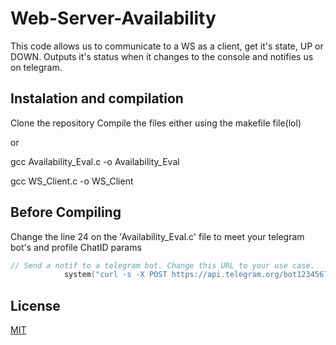 # Web-Server-Availability
This code allows us to communicate to a WS as a client, get it's state, UP or DOWN. Outputs it's status when it changes to the console and notifies us on telegram.
## Instalation and compilation
Clone the repository
Compile the files either using the makefile file(lol) 

or

gcc Availability_Eval.c -o Availability_Eval

gcc WS_Client.c -o WS_Client
## Before Compiling
Change the line 24 on the 'Availability_Eval.c' file to meet your telegram bot's and profile ChatID params
```C
// Send a notif to a telegram bot. Change this URL to your use case.                           Change the chat ID to your own personnal chatID
            system("curl -s -X POST https://api.telegram.org/bot123456789101112123/sendMessage -d chat_id=12345678 -d text=\"Server is Down!\"");
```


## License

[MIT](https://choosealicense.com/licenses/mit/)
